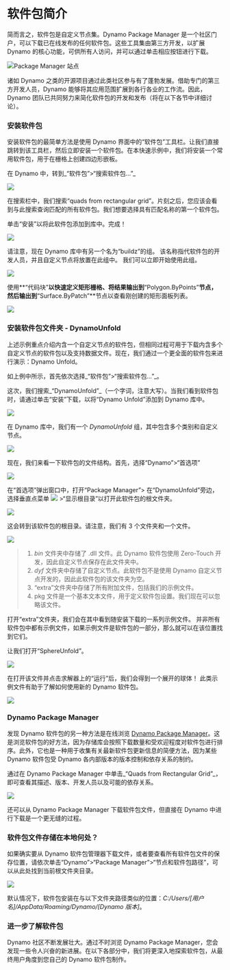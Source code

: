 # 软件包简介

简而言之，软件包是自定义节点集。Dynamo Package Manager 是一个社区门户，可以下载已在线发布的任何软件包。这些工具集由第三方开发，以扩展 Dynamo 的核心功能，可供所有人访问，并可以通过单击相应按钮进行下载。

![Package Manager 站点](../images/6-2/1/dpm.jpg)

诸如 Dynamo 之类的开源项目通过此类社区参与有了蓬勃发展。借助专门的第三方开发人员，Dynamo 能够将其应用范围扩展到各行各业的工作流。因此，Dynamo 团队已共同努力来简化软件包的开发和发布（将在以下各节中详细讨论）。

### 安装软件包

安装软件包的最简单方法是使用 Dynamo 界面中的“软件包”工具栏。让我们直接跳转到该工具栏，然后立即安装一个软件包。在本快速示例中，我们将安装一个常用软件包，用于在栅格上创建四边形嵌板。

在 Dynamo 中，转到_“软件包”>“搜索软件包...”_

![](<../images/6-2/1/package introduction - installing a package 01.jpg>)

在搜索栏中，我们搜索“quads from rectangular grid”。片刻之后，您应该会看到与此搜索查询匹配的所有软件包。我们想要选择具有匹配名称的第一个软件包。

单击“安装”以将此软件包添加到库中。完成！

![](<../images/6-2/1/package introduction - installing a package 02.jpg>)

请注意，现在 Dynamo 库中有另一个名为“buildz”的组。 该名称指代软件包的开发人员，并且自定义节点将放置在此组中。 我们可以立即开始使用此组。

![](<../images/6-2/1/package introduction - installing a package 03.jpg>)

使用**“代码块”**以快速定义矩形栅格、将结果输出到**“Polygon.ByPoints”**节点，然后输出到**“Surface.ByPatch”**节点以查看刚创建的矩形面板列表。

![](<../images/6-2/1/package introduction - installing a package 04.jpg>)

### 安装软件包文件夹 - DynamoUnfold

上述示例重点介绍内含一个自定义节点的软件包，但相同过程可用于下载内含多个自定义节点的软件包以及支持数据文件。现在，我们通过一个更全面的软件包来进行演示：Dynamo Unfold。

如上例中所示，首先依次选择_“软件包”>“搜索软件包...”_。

这次，我们搜索_“DynamoUnfold”_（一个字词，注意大写）。当我们看到软件包时，请通过单击“安装”下载，以将“Dynamo Unfold”添加到 Dynamo 库中。

![](<../images/6-2/1/package introduction - installing package folder 01.jpg>)

在 Dynamo 库中，我们有一个 _DynamoUnfold_ 组，其中包含多个类别和自定义节点。

![](<../images/6-2/1/package introduction - installing package folder 02.jpg>)

现在，我们来看一下软件包的文件结构。首先，选择“Dynamo”>“首选项”

![](<../images/6-2/1/package introduction - installing package folder 03.jpg>)

在“首选项”弹出窗口中，打开“Package Manager”> 在“DynamoUnfold”旁边，选择垂直点菜单 ![](<../images/6-2/1/package introduction - vertical dots menu.jpg>) >“显示根目录”以打开此软件包的根文件夹。

![](<../images/6-2/1/package introduction - installing package folder 04.jpg>)

这会转到该软件包的根目录。请注意，我们有 3 个文件夹和一个文件。

![](<../images/6-2/1/package introduction - installing package folder 05.jpg>)

> 1. _bin_ 文件夹中存储了 .dll 文件。此 Dynamo 软件包使用 Zero-Touch 开发，因此自定义节点保存在此文件夹中。
> 2. _dyf_ 文件夹中存储了自定义节点。此软件包不是使用 Dynamo 自定义节点开发的，因此此软件包的该文件夹为空。
> 3. “extra”文件夹中存储了所有附加文件，包括我们的示例文件。
> 4. pkg 文件是一个基本文本文件，用于定义软件包设置。我们现在可以忽略该文件。

打开“extra”文件夹，我们会在其中看到随安装下载的一系列示例文件。 并非所有软件包中都有示例文件，如果示例文件是软件包的一部分，那么就可以在该位置找到它们。

让我们打开“SphereUnfold”。

![](../images/6-2/1/rd2.jpg)

在打开该文件并点击求解器上的“运行”后，我们会得到一个展开的球体！ 此类示例文件有助于了解如何使用新的 Dynamo 软件包。

![](<../images/6-2/1/package introduction - installing package folder 07.jpg>)

### Dynamo Package Manager

发现 Dynamo 软件包的另一种方法是在线浏览 [Dynamo Package Manager](http://dynamopackages.com)。这是浏览软件包的好方法，因为存储库会按照下载数量和受欢迎程度对软件包进行排序。此外，它也是一种用于收集有关最新软件包更新信息的简便方法，因为某些 Dynamo 软件包受 Dynamo 各内部版本的版本控制和依存关系的制约。

通过在 Dynamo Package Manager 中单击_“Quads from Rectangular Grid”_，即可查看其描述、版本、开发人员以及可能的依存关系。

![](../images/6-2/1/dpm2.jpg)

还可以从 Dynamo Package Manager 下载软件包文件，但直接在 Dynamo 中进行下载是一个更无缝的过程。

### 软件包文件存储在本地何处？

如果确实要从 Dynamo 软件包管理器下载文件，或者要查看所有软件包文件的保存位置，请依次单击“Dynamo”>“Package Manager”>“节点和软件包路径”，可以从此处找到当前根文件夹目录。

![](<../images/6-2/1/package introduction - installing package folder 08.jpg>)

默认情况下，软件包安装在与以下文件夹路径类似的位置：_C:/Users/\[用户名]/AppData/Roaming/Dynamo/\[Dynamo 版本]_。

### 进一步了解软件包

Dynamo 社区不断发展壮大。通过不时浏览 Dynamo Package Manager，您会发现一些令人兴奋的新进展。在以下各部分中，我们将更深入地探索软件包，从最终用户角度到您自己的 Dynamo 软件包制作。
